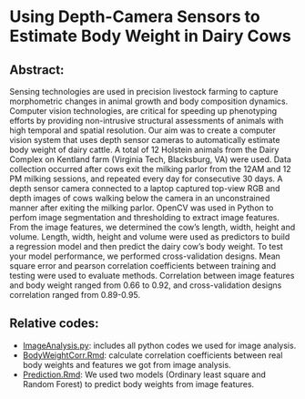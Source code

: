 # Using Depth-Camera Sensors to Estimate Body Weight in Dairy Cows

## Abstract:
Sensing technologies are used in precision livestock farming to capture morphometric changes in animal growth and body composition dynamics. Computer vision technologies, are critical for speeding up phenotyping efforts by providing non-intrusive structural assessments of animals with high temporal and spatial resolution. Our aim was to create a computer vision system that uses depth sensor cameras to automatically estimate body weight of dairy cattle. A total of 12 Holstein animals from the Dairy Complex on Kentland farm (Virginia Tech, Blacksburg, VA) were used. Data collection occurred after cows exit the milking parlor from the 12AM and 12 PM milking sessions, and repeated every day for consecutive 30 days. A depth sensor camera connected to a laptop captured top-view RGB and depth images of cows walking below the camera in an unconstrained manner after exiting the milking parlor. OpenCV was used in Python to perfom image segmentation and thresholding to extract image features. From the image features, we determined the cow’s length, width, height and volume. Length, width, height and volume were used as predictors to build a regression model and then predict the dairy cow’s body weight. To test your model performance, we performed cross-validation designs. Mean square error and pearson correlation coefficients between training and testing were used to evaluate methods. Correlation between image features and body weight ranged from 0.66 to 0.92, and cross-validation designs correlation ranged from 0.89-0.95.

## Relative codes:
- [ImageAnalysis.py](https://github.com/yebigithub/AdML_Cow_BW/blob/main/ImageAnalysis.py): includes all python codes we used for image analysis.
- [BodyWeightCorr.Rmd](https://github.com/yebigithub/AdML_Cow_BW/blob/mainBodyWeightCorr.Rmd): calculate correlation coefficients between real body weights and features we got from image analysis.
- [Prediction.Rmd](https://github.com/yebigithub/AdML_Cow_BW/blob/main/Prediction.Rmd): We used two models (Ordinary least square and Random Forest) to predict body weights from image features.
